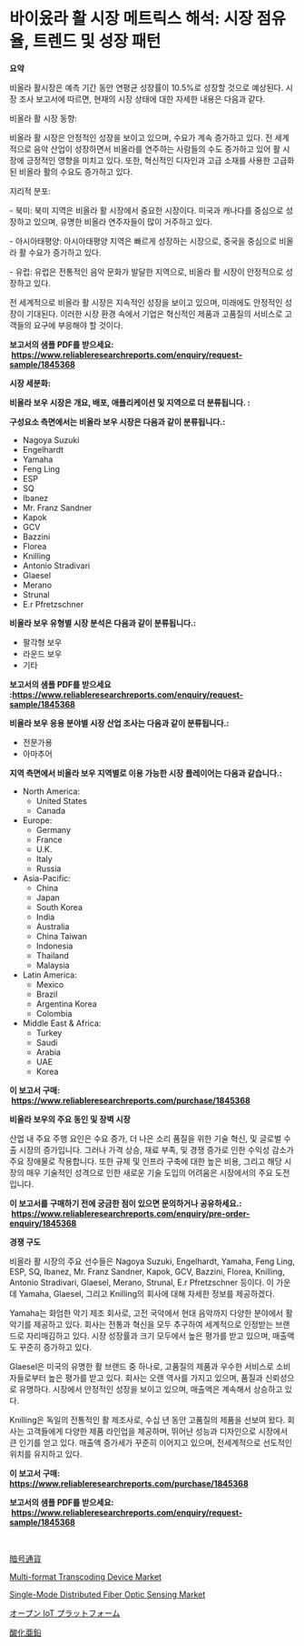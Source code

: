 <p><h1>바이옸라 활 시장 메트릭스 해석: 시장 점유율, 트렌드 및 성장 패턴</h1></p><p><strong>요약</strong></p>
<p><p>비올라 활시장은 예측 기간 동안 연평균 성장률이 10.5%로 성장할 것으로 예상된다. 시장 조사 보고서에 따르면, 현재의 시장 상태에 대한 자세한 내용은 다음과 같다.</p><p>비올라 활 시장 동향:</p><p>비올라 활 시장은 안정적인 성장을 보이고 있으며, 수요가 계속 증가하고 있다. 전 세계적으로 음악 산업이 성장하면서 비올라를 연주하는 사람들의 수도 증가하고 있어 활 시장에 긍정적인 영향을 미치고 있다. 또한, 혁신적인 디자인과 고급 소재를 사용한 고급화된 비올라 활의 수요도 증가하고 있다.</p><p>지리적 분포:</p><p>- 북미: 북미 지역은 비올라 활 시장에서 중요한 시장이다. 미국과 캐나다를 중심으로 성장하고 있으며, 유명한 비올라 연주자들이 많이 거주하고 있다.</p><p>- 아시아태평양: 아시아태평양 지역은 빠르게 성장하는 시장으로, 중국을 중심으로 비올라 활 수요가 증가하고 있다.</p><p>- 유럽: 유럽은 전통적인 음악 문화가 발달한 지역으로, 비올라 활 시장이 안정적으로 성장하고 있다.</p><p>전 세계적으로 비올라 활 시장은 지속적인 성장을 보이고 있으며, 미래에도 안정적인 성장이 기대된다. 이러한 시장 환경 속에서 기업은 혁신적인 제품과 고품질의 서비스로 고객들의 요구에 부응해야 할 것이다.</p></p>
<p><strong>보고서의 샘플 PDF를 받으세요: &nbsp;<a href="https://www.reliableresearchreports.com/enquiry/request-sample/1845368">https://www.reliableresearchreports.com/enquiry/request-sample/1845368</a></strong></p>
<p><strong>시장 세분화:</strong></p>
<p><strong> 비올라 보우 시장은 개요, 배포, 애플리케이션 및 지역으로 더 분류됩니다. :</strong></p>
<p><strong>구성요소 측면에서는 비올라 보우 시장은 다음과 같이 분류됩니다.:</strong></p>
<p><ul><li>Nagoya Suzuki</li><li>Engelhardt</li><li>Yamaha</li><li>Feng Ling</li><li>ESP</li><li>SQ</li><li>Ibanez</li><li>Mr. Franz Sandner</li><li>Kapok</li><li>GCV</li><li>Bazzini</li><li>Florea</li><li>Knilling</li><li>Antonio Stradivari</li><li>Glaesel</li><li>Merano</li><li>Strunal</li><li>E.r Pfretzschner</li></ul></p>
<p><strong> 비올라 보우 유형별 시장 분석은 다음과 같이 분류됩니다.:</strong></p>
<p><ul><li>팔각형 보우</li><li>라운드 보우</li><li>기타</li></ul></p>
<p><strong>보고서의 샘플 PDF를 받으세요 :<a href="https://www.reliableresearchreports.com/enquiry/request-sample/1845368">https://www.reliableresearchreports.com/enquiry/request-sample/1845368</a></strong></p>
<p><strong> 비올라 보우 응용 분야별 시장 산업 조사는 다음과 같이 분류됩니다.:</strong></p>
<p><ul><li>전문가용</li><li>아마추어</li></ul></p>
<p><strong>지역 측면에서 비올라 보우 지역별로 이용 가능한 시장 플레이어는 다음과 같습니다.:</strong></p>
<p><ul>
    <li>
        North America:
        <ul>
            <li>United States</li>
            <li>Canada</li>
        </ul>
    </li>
    <li>
        Europe:
        <ul>
            <li>Germany</li>
            <li>France</li>
            <li>U.K.</li>
            <li>Italy</li>
            <li>Russia</li>
        </ul>
    </li>
    <li>
        Asia-Pacific:
        <ul>
            <li>China</li>
            <li>Japan</li>
            <li>South Korea</li>
            <li>India</li>
            <li>Australia</li>
            <li>China Taiwan</li>
            <li>Indonesia</li>
            <li>Thailand</li>
            <li>Malaysia</li>
        </ul>
    </li>
    <li>
        Latin America:
        <ul>
            <li>Mexico</li>
            <li>Brazil</li>
            <li>Argentina Korea</li>
            <li>Colombia</li>
        </ul>
    </li>
    <li>
        Middle East & Africa:
        <ul>
            <li>Turkey</li>
            <li>Saudi</li>
            <li>Arabia</li>
            <li>UAE</li>
            <li>Korea</li>
        </ul>
    </li>
    </ul></p>
<p><strong>이 보고서 구매: &nbsp;<a href="https://www.reliableresearchreports.com/purchase/1845368">https://www.reliableresearchreports.com/purchase/1845368</a></strong></p>
<p><strong>비올라 보우의 주요 동인 및 장벽 시장</strong></p>
<p><p>산업 내 주요 주행 요인은 수요 증가, 더 나은 소리 품질을 위한 기술 혁신, 및 글로벌 수출 시장의 증가입니다. 그러나 가격 상승, 재료 부족, 및 경쟁 증가로 인한 수익성 감소가 주요 장애물로 작용합니다. 또한 규제 및 인프라 구축에 대한 높은 비용, 그리고 해당 시장의 매우 기술적인 성격으로 인한 새로운 기술 도입의 어려움은 시장에서의 주요 도전입니다.</p></p>
<p><strong>이 보고서를 구매하기 전에 궁금한 점이 있으면 문의하거나 공유하세요.: &nbsp;<a href="https://www.reliableresearchreports.com/enquiry/pre-order-enquiry/1845368">https://www.reliableresearchreports.com/enquiry/pre-order-enquiry/1845368</a></strong></p>
<p><strong>경쟁 구도</strong></p>
<p><p>비올라 활 시장의 주요 선수들은 Nagoya Suzuki, Engelhardt, Yamaha, Feng Ling, ESP, SQ, Ibanez, Mr. Franz Sandner, Kapok, GCV, Bazzini, Florea, Knilling, Antonio Stradivari, Glaesel, Merano, Strunal, E.r Pfretzschner 등이다. 이 가운데 Yamaha, Glaesel, 그리고 Knilling의 회사에 대해 자세한 정보를 제공하겠다.</p><p>Yamaha는 화엄한 악기 제조 회사로, 고전 국악에서 현대 음악까지 다양한 분야에서 활악기를 제공하고 있다. 회사는 전통과 혁신을 모두 추구하여 세계적으로 인정받는 브랜드로 자리매김하고 있다. 시장 성장률과 크기 모두에서 높은 평가를 받고 있으며, 매출액도 꾸준히 증가하고 있다.</p><p>Glaesel은 미국의 유명한 활 브랜드 중 하나로, 고품질의 제품과 우수한 서비스로 소비자들로부터 높은 평가를 받고 있다. 회사는 오랜 역사를 가지고 있으며, 품질과 신뢰성으로 유명하다. 시장에서 안정적인 성장을 보이고 있으며, 매출액은 계속해서 상승하고 있다.</p><p>Knilling은 독일의 전통적인 활 제조사로, 수십 년 동안 고품질의 제품을 선보여 왔다. 회사는 고객들에게 다양한 제품 라인업을 제공하며, 뛰어난 성능과 디자인으로 시장에서 큰 인기를 얻고 있다. 매출액 증가세가 꾸준히 이어지고 있으며, 전세계적으로 선도적인 위치를 유지하고 있다.</p></p>
<p><strong>이 보고서 구매: &nbsp; <a href="https://www.reliableresearchreports.com/purchase/1845368">https://www.reliableresearchreports.com/purchase/1845368</a></strong></p>
<p><strong>보고서의 샘플 PDF를 받으세요: &nbsp;<a href="https://www.reliableresearchreports.com/enquiry/request-sample/1845368">https://www.reliableresearchreports.com/enquiry/request-sample/1845368</a></strong><strong></strong></p>
<p>&nbsp;</p>
<p><p><a href="https://github.com/lrlmopnhwd79300/Market-Research-Report-List-1/blob/main/6224353186872.md">暗号通貨</a></p><p><a href="https://valiant-lunge-8fe.notion.site/Multi-format-Transcoding-Device-Market-Size-Growing-and-Forecasted-for-period-from-2024-2031-and-p-6d324a3f55f6470db584cbec69e1932f">Multi-format Transcoding Device Market</a></p><p><a href="https://view.publitas.com/reportprime-1/single-mode-distributed-fiber-optic-sensing-market-research-report-unlocks-analysis-on-the-market-financial-status-market-size-and-market-revenue-upto-2031/">Single-Mode Distributed Fiber Optic Sensing Market</a></p><p><a href="https://medium.com/@gladysalidde/open-iot%E3%83%97%E3%83%A9%E3%83%83%E3%83%88%E3%83%95%E3%82%A9%E3%83%BC%E3%83%A0%E5%B8%82%E5%A0%B4-%E5%B8%82%E5%A0%B4cagr-%E5%B8%82%E5%A0%B4%E3%83%88%E3%83%AC%E3%83%B3%E3%83%89-%E3%81%8A%E3%82%88%E3%81%B3%E6%88%90%E9%95%B7%E6%88%A6%E7%95%A5%E3%81%AB%E9%96%A2%E3%81%99%E3%82%8B%E6%B4%9E%E5%AF%9F-1041d1782fdf">オープン IoT プラットフォーム</a></p><p><a href="https://medium.com/@brendon65677/%E4%BA%9C%E9%89%9B%E9%85%B8%E5%8C%96%E7%89%A9%E5%B8%82%E5%A0%B4%E3%81%AE%E3%83%88%E3%83%AC%E3%83%B3%E3%83%89%E3%81%A8%E5%B8%82%E5%A0%B4%E5%88%86%E6%9E%90%E3%81%AF-2024%E5%B9%B4%E3%81%8B%E3%82%892031%E5%B9%B4%E3%81%BE%E3%81%A7%E3%81%AE%E6%9C%9F%E9%96%93%E3%81%AB%E4%BA%88%E6%B8%AC%E3%81%95%E3%82%8C%E3%81%A6%E3%81%84%E3%81%BE%E3%81%99-7e7626ac7c40">酸化亜鉛</a></p></p>